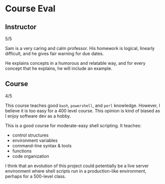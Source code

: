 # Course Eval

## Instructor

5/5

Sam is a very caring and calm professor. His homework is logical, linearly difficult, and he gives fair warning for due dates.

He explains concepts in a humorous and relatable way, and for every concept that he explains, he will include an example.

## Course

4/5

This course teaches good `bash`, `powershell`, and `perl` knowledge. However, I believe it is too easy for a 400 level course. This opinion is kind of biased as I enjoy software dev as a hobby.

This is a good course for moderate-easy shell scripting. It teaches:

- control structures
- environment variables
- command-line syntax & tools
- functions
- code organization

I think that an evolution of this project could potentially be a live server environment where shell scripts run in a production-like environment, perhaps for a 500-level class.